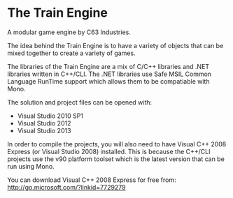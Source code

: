 The Train Engine
============
A modular game engine by C63 Industries.

The idea behind the Train Engine is to have a variety of objects that can be mixed together to create a variety of games.

The libraries of the Train Engine are a mix of C/C++ libraries and .NET libraries written in C++/CLI.  The .NET libraries use Safe MSIL Common Language RunTime support which allows them to be compatiable with Mono.

The solution and project files can be opened with:
* Visual Studio 2010 SP1
* Visual Studio 2012
* Visual Studio 2013

In order to compile the projects, you will also need to have Visual C++ 2008 Express (or Visual Studio 2008) installed.  This is because the C++/CLI projects use the v90 platform toolset which is the latest version that can be run using Mono.

You can download Visual C++ 2008 Express for free from:
http://go.microsoft.com/?linkid=7729279
